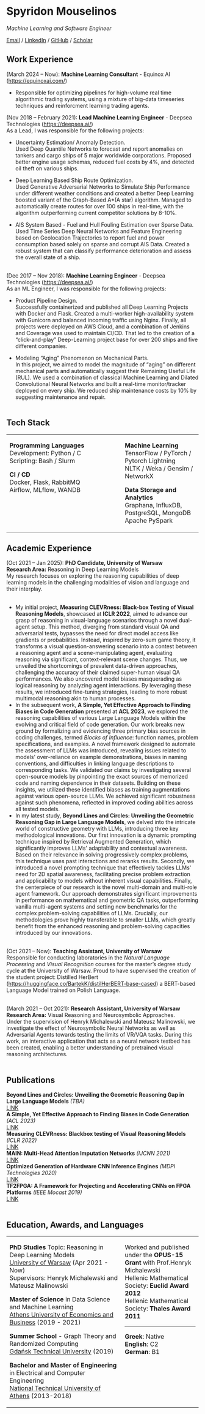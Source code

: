 # Spyridon Mouselinos

_Machine Learning and Software Engineer_

[Email](mailto:mouselinos.spur.kw@gmail.com) / [LinkedIn](https://www.linkedin.com/in/spyridon-mouselinos/) / [GitHub](https://github.com/SpyrosMouselinos) / [Scholar](https://scholar.google.com/citations?user=D6TDBuUAAAAJ&hl=en)

## Work Experience
(March 2024 – Now): **Machine Learning Consultant** - Equinox AI (https://equinoxai.com/) <br>
- Responsible for optimizing pipelines for high-volume real time algorithmic trading systems, using a mixture of big-data timeseries techniques
and reinforcment learning trading agents.<br>


(Nov 2018 – February 2021): **Lead Machine Learning Engineer** - Deepsea Technologies (https://deepsea.ai/) <br>
As a Lead, I was responsible for the following projects:<br>
-	Uncertainty Estimation/ Anomaly Detection.<br>
Used Deep Quantile Networks to forecast and report anomalies on tankers and cargo ships of 5 major 
worldwide corporations. Proposed better engine usage schemas, reduced fuel costs by 4%, and
detected oil theft on various ships.<br>

-   Deep Learning Based Ship Route Optimization.<br>
Used Generative Adversarial Networks to Simulate Ship Performance 
under different weather conditions and created a better Deep Learning
boosted variant of the Graph-Based A*(A star) algorithm. Managed to 
automatically create routes for over 100 ships in real-time, with the algorithm 
outperforming current competitor solutions by 8-10%.<br>

-	AIS System Based - Fuel and Hull Fouling Estimation over Sparse Data.
Used Time Series Deep Neural Networks and Feature Engineering based on Geolocation
Trajectories to report fuel and power consumption based solely 
on sparse and corrupt AIS Data. Created a robust system that can classify performance 
deterioration and assess the overall state of a ship.
<br><br>

(Dec 2017 – Nov 2018): **Machine Learning Engineer** - Deepsea Technologies (https://deepsea.ai/)<br>
As an ML Engineer, I was responsible for the following projects:<br>
-	Product Pipeline Design.<br>
Successfully containerized and published all Deep Learning Projects with Docker and Flask. 
Created a multi-worker high-availability system with Gunicorn and balanced incoming traffic using Nginx.
Finally, all projects were deployed on AWS Cloud, and a combination of Jenkins and Coverage was used 
to maintain CI/CD. That led to the creation of a “click-and-play” Deep-Learning  project base for over 200 
ships and five different companies.<br>

-	Modeling “Aging” Phenomenon on Mechanical Parts.<br>
In this project, we aimed to model the magnitude of  “aging” on different mechanical parts 
and automatically suggest their Remaining Useful Life (RUL).
We used a combination of classical Machine Learning and Dilated Convolutional Neural Networks 
and built a real-time monitor/tracker deployed on every ship. We reduced ship maintenance costs by 10% by suggesting maintenance and repair.
<br><br>



## Tech Stack
<table style="width:100%">
<tr>
<td style="width:60%; vertical-align: top;">

<p>
<strong> Programming Languages </strong> <br>
Development: Python / C <br>
Scripting: Bash / Slurm <br>
</p>

<p>
<strong> CI / CD </strong> <br>
Docker, Flask, RabbitMQ <br>
Airflow, MLflow, WANDB <br>
</p>

</td>
<td style="width:40%; vertical-align: top;">

<p>
<strong> Machine Learning </strong> <br>
TensorFlow / PyTorch / Pytorch Lightning <br>
NLTK / Weka / Gensim / NetworkX <br>
</p>

<p>
<strong> Data Storage and Analytics </strong> <br>
Graphana, InfluxDB, PostgreSQL, MongoDB <br>
Apache PySpark <br>

</p>

</td>
</tr>
</table>



##  Academic Experience
(Oct  2021 – Jan 2025): **PhD Candidate, University of Warsaw**<br>
**Research Area:** Reasoning in Deep Learning Models<br>
My research focuses on exploring the reasoning capabilities of deep learning models in the challenging modalities of vision and language and their interplay.
<br><br>
- My initial project, **Measuring CLEVRness: Black-box Testing of Visual Reasoning Models**, showcased at **ICLR 2022**, aimed to advance our grasp of reasoning in visual-language scenarios through a novel dual-agent setup. This method, diverging from standard visual QA and adversarial tests, bypasses the need for direct model access like gradients or probabilities. Instead, inspired by zero-sum game theory, it transforms a visual question-answering scenario into a contest between a reasoning agent and a scene-manipulating agent, evaluating reasoning via significant, context-relevant scene changes.  Thus, we unveiled the shortcomings of prevalent data-driven approaches, challenging the accuracy of their claimed super-human visual QA performances. We also uncovered model biases masquerading as logical reasoning by analyzing agent interactions. By leveraging these results, we introduced fine-tuning strategies, leading to more robust multimodal reasoning akin to human processes.<br>
- In the subsequent work,  **A Simple, Yet Effective Approach to Finding Biases in Code Generation** presented at **ACL 2023**, we explored the reasoning capabilities of various Large Language Models within the evolving and critical field of code generation. Our work breaks new ground by formalizing and evidencing three primary bias sources in coding challenges, termed *Blocks of Influence*: function names, problem specifications, and examples. A novel framework designed to automate the assessment of LLMs was introduced, revealing issues related to models' over-reliance on example demonstrations, biases in naming conventions, and difficulties in linking language descriptions to corresponding tasks. We validated our claims by investigating several open-source models by pinpointing the exact sources of memorized code and naming dependence in their datasets. Building on these insights, we utilized these identified biases as training augmentations against various open-source LLMs. We achieved significant robustness against such phenomena, reflected in improved coding abilities across all tested models.<br>
- In my latest study, **Beyond Lines and Circles: Unveiling the Geometric Reasoning Gap in Large Language Models**, we delved into the intricate world of constructive geometry with LLMs, introducing three key methodological innovations. Our first innovation is a dynamic prompting technique inspired by Retrieval Augmented Generation, which significantly improves LLMs' adaptability and contextual awareness. Based on their relevance in solving progressively complex problems, this technique uses past interactions and reranks results. Secondly, we introduced a novel prompting technique that effectively tackles LLMs' need for 2D spatial awareness, facilitating precise problem extraction and applicability to models without inherent visual capabilities. Finally, the centerpiece of our research is the novel multi-domain and multi-role agent framework. Our approach demonstrates significant improvements in performance on mathematical and geometric QA tasks, outperforming vanilla multi-agent systems and setting new benchmarks for the complex problem-solving capabilities of LLMs. Crucially, our methodologies prove highly transferable to smaller LLMs, which greatly benefit from the enhanced reasoning and problem-solving capacities introduced by our innovations.
<br><br>

(Oct  2021 – Now): **Teaching Assistant, University of Warsaw**<br>
Responsible for conducting laboratories in the *Natural Language Processing* 
and *Visual Recognition* courses for the master’s degree study cycle at the University of Warsaw.
Proud to have supervised the creation of the student project: Distilled HerBert (https://huggingface.co/BartekK/distilHerBERT-base-cased) a BERT-based Language Model trained on Polish Language.
<br><br>


(March 2021 – Oct 2021): **Research Assistant, University of Warsaw** <br>
**Research Area:** Visual Reasoning and Neurosymbolic Approaches. <br>
Under the supervision of Henryk Michalewski and Mateusz Malinowski,
we investigate the effect of Neurosymbolic Neural Networks as well as 
Adversarial Agents towards testing the limits of VR/VQA tasks.
During this work, an interactive application that acts as a neural 
network testbed has been created, enabling a better understanding of
pretrained visual reasoning architectures.
<br><br>

## Publications
**Beyond Lines and Circles: Unveiling the Geometric Reasoning Gap in Large Language Models** _(TBA)_<br>
[LINK](https://arxiv.org/abs/2402.03877)<br>
**A Simple, Yet Effective Approach to Finding Biases in Code Generation** _(ACL 2023)_<br>
[LINK](https://arxiv.org/abs/2211.00609)<br>
**Measuring CLEVRness: Blackbox testing of Visual Reasoning Models** _(ICLR 2022)_<br>
[LINK](https://arxiv.org/abs/2202.12162)<br>
**MAIN: Multi-Head Attention Imputation Networks** _(IJCNN 2021)_<br>
[LINK](https://arxiv.org/pdf/2102.05428.pdf)<br>
**Optimized Generation of Hardware CNN Inference Engines** _(MDPI Technologies 2020)_<br>
[LINK](https://www.mdpi.com/2227-7080/8/1/6)<br>
**TF2FPGA: A Framework for Projecting and Accelerating CNNs on FPGA Platforms** _(IEEE Mocast 2019)_<br>
[LINK](https://ieeexplore.ieee.org/document/8741940)
<br><br>

## Education, Awards, and Languages

<table style="width:100%">
<tr>
<td style="width:60%; vertical-align: top;">

<p>
<strong>PhD Studies</strong> Topic: Reasoning in Deep Learning Models<br>
<a href="https://www.mimuw.edu.pl/">University of Warsaw</a> (Apr 2021 - Now)<br>
Supervisors: Henryk Michalewski and Mateusz Malinowski<br>
</p>

<p>
<strong>Master of Science</strong> in Data Science and Machine Learning<br>
<a href="https://datascience.aueb.gr/">Athens University of Economics and Business</a> (2019 - 2021)<br>
</p>

<p>
<strong>Summer School</strong> - Graph Theory and Randomized Computing <br>
<a href="https://pg.edu.pl/en">Gdańsk Technical University</a> (2019)<br>
</p>

<p>
<strong>Bachelor and Master of Engineering</strong> in Electrical and Computer Engineering<br>
<a href="https://www.ece.ntua.gr/en">National Technical University of Athens</a> (2013-2018)<br>
</p>

</td>
<td style="width:40%; vertical-align: top;">

<p>
Worked and published under the <strong>OPUS-15 Grant</strong> with Prof.Henryk Michalewski<br>
Hellenic Mathematical Society: <strong>Euclid Award 2012</strong><br>
Hellenic Mathematical Society: <strong>Thales Award 2011</strong><br>
</p>

---

<p>
<strong>Greek</strong>: Native <br>
<strong>English</strong>: C2 <br>
<strong>German</strong>: B1 <br>
</p>

</td>
</tr>
</table>
